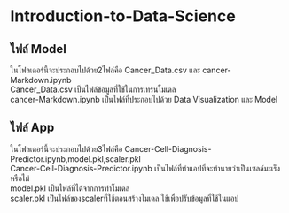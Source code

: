 # Introduction-to-Data-Science
## ไฟล์ Model
ในโฟลเดอร์นี้จะประกอบไปด้วย2ไฟล์คือ Cancer_Data.csv และ cancer-Markdown.ipynb \
Cancer_Data.csv เป็นไฟล์ข้อมูลที่ใช้ในการเทรนโมเดล \
cancer-Markdown.ipynb เป็นไฟล์ที่ประกอบไปด้วย Data Visualization และ Model
## ไฟล์ App
ในโฟลเดอร์นี้จะประกอบไปด้วย3ไฟล์คือ Cancer-Cell-Diagnosis-Predictor.ipynb,model.pkl,scaler.pkl \
Cancer-Cell-Diagnosis-Predictor.ipynb เป็นไฟล์ที่ทำแอปที่จะทำนายว่าเป็นเซลล์มะเร็งหรือไม่ \
model.pkl เป็นไฟล์ที่ได้จากการทำโมเดล \
scaler.pkl เป็นไฟล์ของscalerที่ใช้ตอนสร้างโมเดล ใช้เพื่อปรับข้อมูลที่ใช้ในแอป

